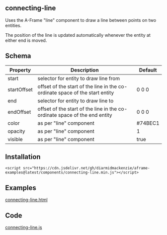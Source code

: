 ## connecting-line

Uses the A-Frame "line" component to draw a line between points on two entities.

The position of the line is updated automatically whenever the entity at either end is moved.



## Schema

| Property    | Description                                                  | Default |
| ----------- | ------------------------------------------------------------ | ------- |
| start       | selector for entity to draw line from                        |         |
| startOffset | offset of the start of the line  in the co-ordinate space of the start entity | 0 0 0   |
| end         | selector for entity to draw line to                          |         |
| endOffset   | offset of the start of the line  in the co-ordinate space of the end entity | 0 0 0   |
| color       | as per "line" component                                      | #74BEC1 |
| opacity     | as per "line" component                                      | 1       |
| visible     | as per "line" component                                      | true    |



## Installation

```
<script src="https://cdn.jsdelivr.net/gh/diarmidmackenzie/aframe-examples@latest/components/connecting-line.min.js"></script>
```


## Examples

[connecting-line.html](https://diarmidmackenzie.github.io/aframe-examples/component-usage/connecting-line.html)



## Code

[connecting-line.js](https://github.com/diarmidmackenzie/aframe-examples/blob/main/components/connecting-line.js)